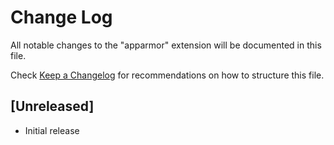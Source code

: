 # Change Log

All notable changes to the "apparmor" extension will be documented in this file.

Check [Keep a Changelog](http://keepachangelog.com/) for recommendations on how to structure this file.

## [Unreleased]

- Initial release